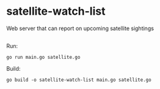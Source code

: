 # satellite-watch-list
Web server that can report on upcoming satellite sightings

##
Run:
```shell
go run main.go satellite.go
```

Build:
```shell
go build -o satellite-watch-list main.go satellite.go
```